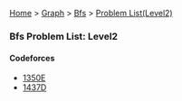 [Home](../../../../) > [Graph](../../../) > [Bfs](../../) > [Problem List(Level2)](./)

### Bfs Problem List: Level2


#### Codeforces
- [1350E](../../l2-cf-1350E)
- [1437D](../../l2-cf-1437D)



